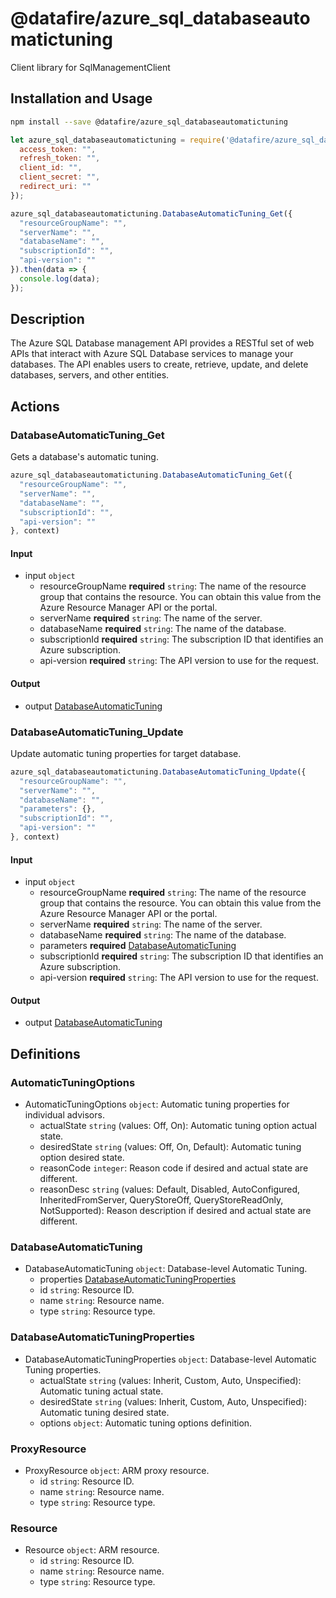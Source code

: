 # @datafire/azure_sql_databaseautomatictuning

Client library for SqlManagementClient

## Installation and Usage
```bash
npm install --save @datafire/azure_sql_databaseautomatictuning
```
```js
let azure_sql_databaseautomatictuning = require('@datafire/azure_sql_databaseautomatictuning').create({
  access_token: "",
  refresh_token: "",
  client_id: "",
  client_secret: "",
  redirect_uri: ""
});

azure_sql_databaseautomatictuning.DatabaseAutomaticTuning_Get({
  "resourceGroupName": "",
  "serverName": "",
  "databaseName": "",
  "subscriptionId": "",
  "api-version": ""
}).then(data => {
  console.log(data);
});
```

## Description

The Azure SQL Database management API provides a RESTful set of web APIs that interact with Azure SQL Database services to manage your databases. The API enables users to create, retrieve, update, and delete databases, servers, and other entities.

## Actions

### DatabaseAutomaticTuning_Get
Gets a database's automatic tuning.


```js
azure_sql_databaseautomatictuning.DatabaseAutomaticTuning_Get({
  "resourceGroupName": "",
  "serverName": "",
  "databaseName": "",
  "subscriptionId": "",
  "api-version": ""
}, context)
```

#### Input
* input `object`
  * resourceGroupName **required** `string`: The name of the resource group that contains the resource. You can obtain this value from the Azure Resource Manager API or the portal.
  * serverName **required** `string`: The name of the server.
  * databaseName **required** `string`: The name of the database.
  * subscriptionId **required** `string`: The subscription ID that identifies an Azure subscription.
  * api-version **required** `string`: The API version to use for the request.

#### Output
* output [DatabaseAutomaticTuning](#databaseautomatictuning)

### DatabaseAutomaticTuning_Update
Update automatic tuning properties for target database.


```js
azure_sql_databaseautomatictuning.DatabaseAutomaticTuning_Update({
  "resourceGroupName": "",
  "serverName": "",
  "databaseName": "",
  "parameters": {},
  "subscriptionId": "",
  "api-version": ""
}, context)
```

#### Input
* input `object`
  * resourceGroupName **required** `string`: The name of the resource group that contains the resource. You can obtain this value from the Azure Resource Manager API or the portal.
  * serverName **required** `string`: The name of the server.
  * databaseName **required** `string`: The name of the database.
  * parameters **required** [DatabaseAutomaticTuning](#databaseautomatictuning)
  * subscriptionId **required** `string`: The subscription ID that identifies an Azure subscription.
  * api-version **required** `string`: The API version to use for the request.

#### Output
* output [DatabaseAutomaticTuning](#databaseautomatictuning)



## Definitions

### AutomaticTuningOptions
* AutomaticTuningOptions `object`: Automatic tuning properties for individual advisors.
  * actualState `string` (values: Off, On): Automatic tuning option actual state.
  * desiredState `string` (values: Off, On, Default): Automatic tuning option desired state.
  * reasonCode `integer`: Reason code if desired and actual state are different.
  * reasonDesc `string` (values: Default, Disabled, AutoConfigured, InheritedFromServer, QueryStoreOff, QueryStoreReadOnly, NotSupported): Reason description if desired and actual state are different.

### DatabaseAutomaticTuning
* DatabaseAutomaticTuning `object`: Database-level Automatic Tuning.
  * properties [DatabaseAutomaticTuningProperties](#databaseautomatictuningproperties)
  * id `string`: Resource ID.
  * name `string`: Resource name.
  * type `string`: Resource type.

### DatabaseAutomaticTuningProperties
* DatabaseAutomaticTuningProperties `object`: Database-level Automatic Tuning properties.
  * actualState `string` (values: Inherit, Custom, Auto, Unspecified): Automatic tuning actual state.
  * desiredState `string` (values: Inherit, Custom, Auto, Unspecified): Automatic tuning desired state.
  * options `object`: Automatic tuning options definition.

### ProxyResource
* ProxyResource `object`: ARM proxy resource.
  * id `string`: Resource ID.
  * name `string`: Resource name.
  * type `string`: Resource type.

### Resource
* Resource `object`: ARM resource.
  * id `string`: Resource ID.
  * name `string`: Resource name.
  * type `string`: Resource type.


